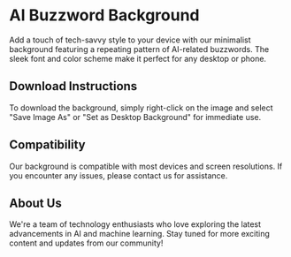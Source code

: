 <!--font:Poppins-->

# AI Buzzword Background

Add a touch of tech-savvy style to your device with our minimalist background featuring a repeating pattern of AI-related buzzwords. The sleek font and color scheme make it perfect for any desktop or phone.

## Download Instructions

To download the background, simply right-click on the image and select "Save Image As" or "Set as Desktop Background" for immediate use.

## Compatibility

Our background is compatible with most devices and screen resolutions. If you encounter any issues, please contact us for assistance.

## About Us

We're a team of technology enthusiasts who love exploring the latest advancements in AI and machine learning. Stay tuned for more exciting content and updates from our community!

<!--

Write me markdown content of website with wallpaper:

"A wallpaper with a repeating pattern of AI-related buzzwords, in a minimalist font and color scheme."

The header of the page should not be copy of the text but rather a real content of the website which is using this wallpaper.


---


# AI Buzzwords Wallpaper

Decorate your desktop or phone with our minimalist wallpaper featuring a repeating pattern of AI-related buzzwords. The sleek font and color scheme make it a perfect addition to any tech enthusiast's collection.

## Download Instructions

To download the wallpaper, simply right-click on the image and select "Save Image As" or "Set as Desktop Background" for immediate use.

## Compatibility

This wallpaper is compatible with most devices and screen resolutions. If you encounter any issues, please contact us for assistance.

## About Us

We are a team of technology enthusiasts who love exploring the latest advancements in AI and machine learning. Stay tuned for more exciting content and updates from our community!


---


Heading should not include word "wallpaper". The website should not be about the wallpaper itself, wallpaper is just a related background, rewrite whole content.


---


# AI Buzzwords for Tech Enthusiasts

Looking to add a touch of tech-savvy style to your desktop or phone? Our minimalist background features a repeating pattern of AI-related buzzwords in a sleek font and color scheme that's perfect for any device.

## Download Instructions

To download the background, simply right-click on the image and select "Save Image As" or "Set as Desktop Background" for immediate use.

## Compatibility

Our background is compatible with most devices and screen resolutions. If you encounter any issues, please contact us for assistance.

## About Us

We're a team of technology enthusiasts who love exploring the latest advancements in AI and machine learning. Stay tuned for more exciting content and updates from our community!


---


Heading is too long, rewrite whole content.


---


# Minimalist AI Buzzword Background

Looking to add a touch of tech-savvy style to your device? Our minimalist background features a repeating pattern of AI-related buzzwords in a sleek font and color scheme that's perfect for any desktop or phone.

## Download Instructions

To download the background, simply right-click on the image and select "Save Image As" or "Set as Desktop Background" for immediate use.

## Compatibility

Our background is compatible with most devices and screen resolutions. If you encounter any issues, please contact us for assistance.

## About Us

We're a team of technology enthusiasts who love exploring the latest advancements in AI and machine learning. Stay tuned for more exciting content and updates from our community!


---


Heading is too long, rewrite whole content.


---


# AI Buzzword Background

Add a touch of tech-savvy style to your device with our minimalist background featuring a repeating pattern of AI-related buzzwords. The sleek font and color scheme make it perfect for any desktop or phone.

## Download Instructions

To download the background, simply right-click on the image and select "Save Image As" or "Set as Desktop Background" for immediate use.

## Compatibility

Our background is compatible with most devices and screen resolutions. If you encounter any issues, please contact us for assistance.

## About Us

We're a team of technology enthusiasts who love exploring the latest advancements in AI and machine learning. Stay tuned for more exciting content and updates from our community!


---


Write me a Google font which is best fitting for the website.

Pick from the list:
- Futura
- Montserrat
- Roboto
- Exo 2
- Raleway
- Dancing Script
- Alegreya
- Poppins
- IBM Plex Sans
- Great Vibes
- Playfair Display
- Orbitron
- Lobster
- Open Sans
- Lato
- Barlow Condensed
- Inter


Write just the font name nothing else.


---


Poppins

-->

